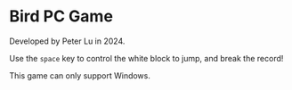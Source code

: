 # Bird PC Game
Developed by Peter Lu in 2024.

Use the `space` key to control the white block to jump, and break the record!

This game can only support Windows.
